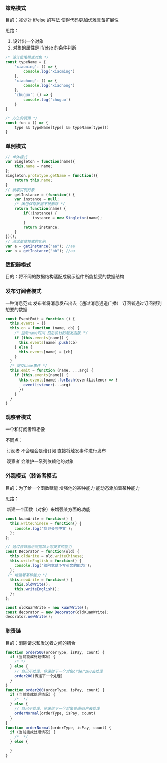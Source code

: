 ### 策略模式

目的：减少对 if/else 的写法 使得代码更加优雅具备扩展性

思路：

1. 设计出一个对象 
2. 对象的属性是 if/else 的条件判断

```javascript
/* 设计策略模式对象 */
const typeName = {
	'xiaoming': () => {
		console.log('xiaoming')
	},
	'xiaohong': () => {
		console.log('xiaohong')
	},
	'chuguo': () => {
		console.log('chuguo')
	}
}

/* 方法的调用 */
const fun = () => {
	type && typeName[type] && typeName[type]()
}
```

### 单例模式

```javascript
// 单体模式
var Singleton = function(name){
    this.name = name;
};
Singleton.prototype.getName = function(){
    return this.name;
}
// 获取实例对象
var getInstance = (function() {
    var instance = null;
    /* 闭包保存数据不被删除 */
    return function(name) {
        if(!instance) {
            instance = new Singleton(name);
        }
        return instance;
    }
})();
// 测试单体模式的实例
var a = getInstance("aa"); //aa
var b = getInstance("bb"); //aa
```

### 适配器模式

目的：将不同的数据结构适配成展示组件所能接受的数据结构



### 发布订阅者模式

一种消息范式  发布者将消息发布出去（通过消息通道广播） 订阅者通过订阅得到想要的数据

```javascript
const EventEmit = function () {
  this.events = {}
  this.on = function (name, cb) {
    /* 监听name时间 然后执行的触发函数 */
    if (this.events[name]) {
      this.events[name].push(cb)
    } else {
      this.events[name] = [cb]
    }
  }
  /* 提交name事件 */
  this.emit = function (name, ...arg) {
    if (this.events[name]) {
      this.events[name].forEach(eventListener => {
        eventListener(...arg)
      })
    }
  }
}
```

### 观察者模式

一个和订阅者和相像 

不同点：

​	订阅者 不会理会是谁订阅 直接将触发事件进行发布

​	观察者 会维护一系列依赖他的对象

### 外观模式（装饰者模式

目的：为了给一个函数赋能 增强他的某种能力 能动态添加着某种能力

思路：

​	新建一个函数（对象）来增强某方面的功能

```javascript
const kuanWrite = function() {
  this.writeChinese = function() {
    console.log('我只会写中文');
  };
};

// 通过装饰器给阿宽加上写英文的能力
const Decorator = function(old) {
  this.oldWrite = old.writeChinese;
  this.writeEnglish = function() {
    console.log('给阿宽赋予写英文的能力');
  };
 /* 增强着某种能力 */
  this.newWrite = function() {
    this.oldWrite();
    this.writeEnglish();
  };
};

const oldKuanWrite = new kuanWrite();
const decorator = new Decorator(oldKuanWrite);
decorator.newWrite();
```

### 职责链

目的：消除请求和发送者之间的耦合

```javascript
function order500(orderType, isPay, count) {
  if (当前能成处理情况) {
    /* */
  } else {
    // 自己不处理，传递给下一个对象order200去处理
    order200(传递下一个处理)
  }
}
function order200(orderType, isPay, count) {
  if (当前能成处理情况) {
    /*  */
  } else {
    // 自己不处理，传递给下一个对象普通用户去处理
    orderNormal(orderType, isPay, count)
  }
}
function orderNormal(orderType, isPay, count) {
  if (当前能成处理情况) {
    /*  */
  } else {
    
  }
}
```


